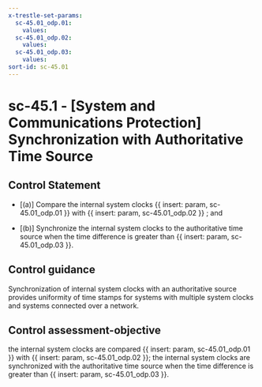 ```yaml
---
x-trestle-set-params:
  sc-45.01_odp.01:
    values:
  sc-45.01_odp.02:
    values:
  sc-45.01_odp.03:
    values:
sort-id: sc-45.01
---
```


# sc-45.1 - \[System and Communications Protection\] Synchronization with Authoritative Time Source

## Control Statement

- \[(a)\] Compare the internal system clocks {{ insert: param, sc-45.01_odp.01 }} with {{ insert: param, sc-45.01_odp.02 }} ; and

- \[(b)\] Synchronize the internal system clocks to the authoritative time source when the time difference is greater than {{ insert: param, sc-45.01_odp.03 }}.

## Control guidance

Synchronization of internal system clocks with an authoritative source provides uniformity of time stamps for systems with multiple system clocks and systems connected over a network.

## Control assessment-objective

the internal system clocks are compared {{ insert: param, sc-45.01_odp.01 }} with {{ insert: param, sc-45.01_odp.02 }};
the internal system clocks are synchronized with the authoritative time source when the time difference is greater than {{ insert: param, sc-45.01_odp.03 }}.
